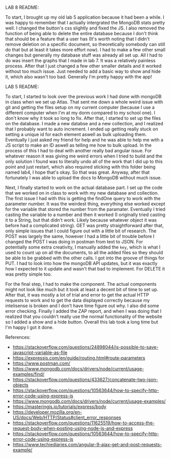 LAB 8 README:

To start, I brought up my old lab 5 application because it had been a while. I was happy to remember that I actually intergrated the MongoDB stats pretty well. I changed the button's css slightly and fixed the JS. I also removed the function of being able to delete the entire database because I don't think that should be a feature that a user has (It's worth noting that I didn't remove deletion on a specific document, so theoretically somebody can still do that but at least it takes more effort now). I had to make a few other small changes but generally my database stuff was already all set up. All I had to do was insert the graphs that I made in lab 7. It was a relatively painless process. After that I just changed a few other smaller details and it worked without too much issue. Just needed to add a basic way to show and hide it, which also wasn't too bad. Generally I'm pretty happy with the app!


LAB 5 README:

To start, I started to look over the previous work I had done with mongoDB in class when we set up Atlas. That sent me down a whole weird issue with git and getting the files setup on my current computer (because I use a different computer when I'm at my dorm compared to my school one). I don't know why it took so long to fix. After that, I started to set up the files on the database. I made a new databse and a new collection, and I realized that I probably want to auto increment. I ended up getting really stuck on setting a unique id for each element aswell as bulk uploading them. Eventually I just asked my friend for help and he was able to help me with a JS script to make an ID aswell as telling me how to bulk upload. In the process of this I had to deal with another really bad angular issue. For whatever reason it was giving me weird errors when I tried to build and the only solution I found was to literally undo all of the work that I did up to this point and just restart, which also required sticking with this folder being named lab4, I hope that's okay. So that was great. Anyway, after that fortunately I was able to upload the docs to MongoDB without much issue.


Next, I finally started to work on the actual database part. I set up the code that we worked on in class to work with my new database and collection. The first issue I had with this is getting the findOne query to work with the parameter number. It was the weirdest thing, everything else worked except for the variable that stored the number from the paramater. Eventually I tried casting the variable to a number and then it worked (I originally tried casting it to a String, but that didn't work. Likely because whatever object it was before had a complicated string). GET was pretty straightforward after that, only simple issues that I could figure out with a little bit of research. The POST was largely the same, however I had a little bit of trouble before I changed the POST I was doing in postman from text to JSON. For potentially some extra creativity, I manually added the `key`, which is what I used to count up on all the documents, to all the added files so they should be able to be grabbed with the other calls. I got into the groove of things for PUT. I had to look into how the mongoDB API updates, but it was exactly how I expected to it update and wasn't that bad to implement. For DELETE it was pretty simple too. 


For the final step, I had to make the component. The actual components might not look like much but it took at least a decent bit of time to set up. After that, it was mostly a lot of trial and error to get the actual HTTP requests to work and to get the data displayed correctly because my intelisense is broken and I don't have time figure out why. I also did some error checking. Finally I added the ZAP report, and when I was doing that I realized that you couldn't really use the normal functionality of the website so I added a show and a hide button. Overall this lab took a long time but I'm happy I got it done.


References:
* https://stackoverflow.com/questions/24898044/is-possible-to-save-javascript-variable-as-file
* https://expressjs.com/en/guide/routing.html#route-parameters
* https://www.postman.com/
* https://www.mongodb.com/docs/drivers/node/current/usage-examples/find/
* https://stackoverflow.com/questions/433627/concatenate-two-json-objects
* https://stackoverflow.com/questions/10563644/how-to-specify-http-error-code-using-express-js
* https://www.mongodb.com/docs/drivers/node/current/usage-examples/
* https://masteringjs.io/tutorials/express/body
* https://developer.mozilla.org/en-US/docs/Web/HTTP/Status#client_error_responses
* https://stackoverflow.com/questions/11625519/how-to-access-the-request-body-when-posting-using-node-js-and-express
* https://stackoverflow.com/questions/10563644/how-to-specify-http-error-code-using-express-js
* https://www.techiediaries.com/angular-9-ajax-get-and-post-requests-example/
